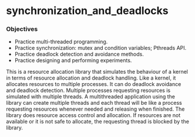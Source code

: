 # synchronization_and_deadlocks

### Objectives
- Practice multi-threaded programming.
- Practice synchronization: mutex and condition variables; Pthreads API.
- Practice deadlock detection and avoidance methods.
- Practice designing and performing experiments.

This is a resource allocation library that simulates the behaviour of a kernel in terms of resource allocation and deadlock handling. Like a kernel, it allocates resources to multiple processes. It can do deadlock avoidance and deadlock detection. Multiple processes requesting resources is simulated with multiple threads. A multithreaded application using the library can create multiple threads and each thread will be like a process requesting resources whenever needed and releasing when finished. The library does resource access control and allocation. If resources are not available or it is not safe to allocate, the requesting thread is blocked by the library.
